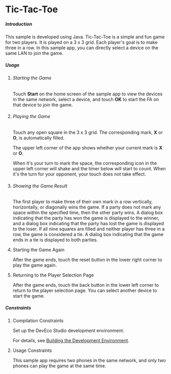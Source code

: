 # Tic-Tac-Toe

##### Introduction

This sample is developed using Java. Tic-Tac-Toe is a simple and fun game for two players. It is played on a 3 x 3 grid. Each player's goal is to make three in a row. In this sample app, you can directly select a device on the same LAN to join the game.

##### Usage

1. ###### Starting the Game

   Touch **Start** on the home screen of the sample app to view the devices in the same network, select a device, and touch **OK** to start the FA on that device to join the game.

   

2. ###### Playing the Game

   Touch any open square in the 3 x 3 grid. The corresponding mark, **X** or **O**, is automatically filled.

   The upper left corner of the app shows whether your current mark is **X** or **O**.

   When it's your turn to mark the space, the corresponding icon in the upper left corner will shake and the timer below will start to count. When it's the turn for your opponent, your touch does not take effect.

   

3. ###### Showing the Game Result

   The first player to make three of their own mark in a row vertically, horizontally, or diagonally wins the game. If a party does not mark any space within the specified time, then the other party wins. A dialog box indicating that the party has won the game is displayed to the winner, and a dialog box indicating that the party has lost the game is displayed to the loser. If all nine squares are filled and neither player has three in a row, the game is considered a tie. A dialog box indicating that the game ends in a tie is displayed to both parties.

   

4. Starting the Game Again

   After the game ends, touch the reset button in the lower right corner to play the game again.

   

5. Returning to the Player Selection Page

   After the game ends, touch the back button in the lower left corner to return to the player selection page. You can select another device to start the game.

   

##### Constraints

1. Compilation Constraints

   Set up the DevEco Studio development environment.

   For details, see [Building the Development Environment](https://developer.harmonyos.com/en/docs/documentation/doc-guides/installation_process-0000001071425528).
  

2. Usage Constraints

   This sample app requires two phones in the same network, and only two phones can play the game at the same time.
